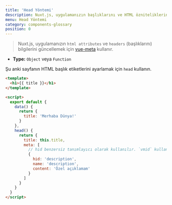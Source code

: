 ```yaml
---
title: 'Head Yöntemi'
description: Nuxt.js, uygulamanızın başlıklarını ve HTML özniteliklerini güncellemek için vue-meta kullanır.
menu: Head Yöntemi
category: components-glossary
position: 0
---
```


> Nuxt.js, uygulamanızın `html attributes` ve `headers` (başlıklarını) bilgilerini güncellemek için [vue-meta](https://github.com/nuxt/vue-meta) kullanır.

- **Type:** `Object` veya `Function`

Şu anki sayfanın HTML başlık etiketlerini ayarlamak için `head` kullanın.

```html
<template>
  <h1>{{ title }}</h1>
</template>

<script>
  export default {
    data() {
      return {
        title: 'Merhaba Dünya!'
      }
    },
    head() {
      return {
        title: this.title,
        meta: [
          // hid benzersiz tanımlayıcı olarak kullanılır. `vmid` kullanmayın çünkü işe yaramayacaktır.
          {
            hid: 'description',
            name: 'description',
            content: 'Özel açıklamam'
          }
        ]
      }
    }
  }
</script>
```
